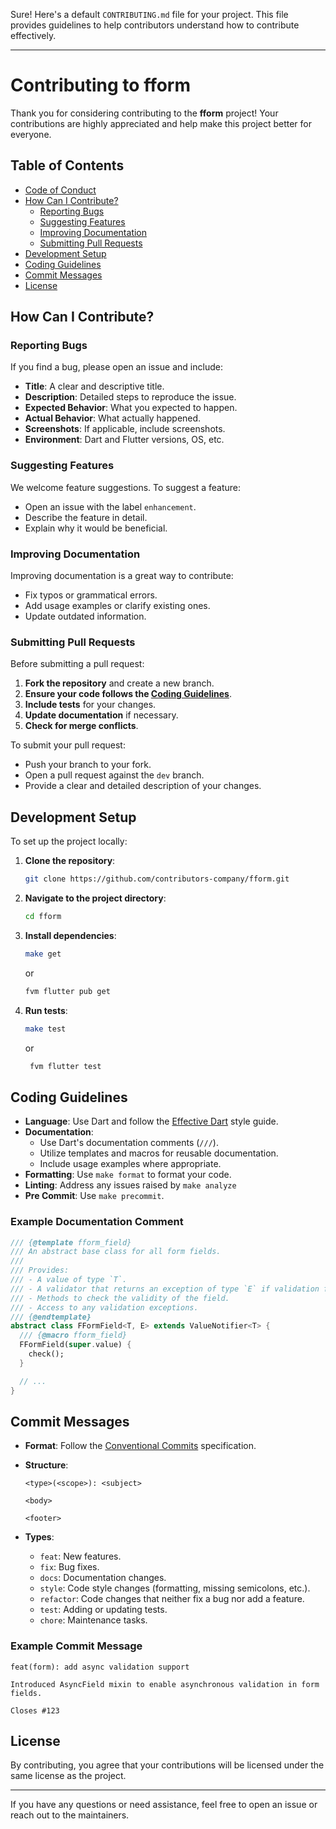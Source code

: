 Sure! Here's a default `CONTRIBUTING.md` file for your project. This file provides guidelines to help contributors understand how to contribute effectively.

---

# Contributing to fform

Thank you for considering contributing to the **fform** project! Your contributions are highly appreciated and help make this project better for everyone.

## Table of Contents

- [Code of Conduct](#code-of-conduct)
- [How Can I Contribute?](#how-can-i-contribute)
    - [Reporting Bugs](#reporting-bugs)
    - [Suggesting Features](#suggesting-features)
    - [Improving Documentation](#improving-documentation)
    - [Submitting Pull Requests](#submitting-pull-requests)
- [Development Setup](#development-setup)
- [Coding Guidelines](#coding-guidelines)
- [Commit Messages](#commit-messages)
- [License](#license)

## How Can I Contribute?

### Reporting Bugs

If you find a bug, please open an issue and include:

- **Title**: A clear and descriptive title.
- **Description**: Detailed steps to reproduce the issue.
- **Expected Behavior**: What you expected to happen.
- **Actual Behavior**: What actually happened.
- **Screenshots**: If applicable, include screenshots.
- **Environment**: Dart and Flutter versions, OS, etc.

### Suggesting Features

We welcome feature suggestions. To suggest a feature:

- Open an issue with the label `enhancement`.
- Describe the feature in detail.
- Explain why it would be beneficial.

### Improving Documentation

Improving documentation is a great way to contribute:

- Fix typos or grammatical errors.
- Add usage examples or clarify existing ones.
- Update outdated information.

### Submitting Pull Requests

Before submitting a pull request:

1. **Fork the repository** and create a new branch.
2. **Ensure your code follows the [Coding Guidelines](#coding-guidelines)**.
3. **Include tests** for your changes.
4. **Update documentation** if necessary.
5. **Check for merge conflicts**.

To submit your pull request:

- Push your branch to your fork.
- Open a pull request against the `dev` branch.
- Provide a clear and detailed description of your changes.

## Development Setup

To set up the project locally:

1. **Clone the repository**:

   ```bash
   git clone https://github.com/contributors-company/fform.git
   ```

2. **Navigate to the project directory**:

   ```bash
   cd fform
   ```

3. **Install dependencies**:

   ```bash
   make get
   ```
   
   or
   ```bash
   fvm flutter pub get
   ```

4. **Run tests**:

   ```bash
   make test
   ```
   or
   ```bash
    fvm flutter test
   ```

## Coding Guidelines

- **Language**: Use Dart and follow the [Effective Dart](https://dart.dev/guides/language/effective-dart) style guide.
- **Documentation**:
    - Use Dart's documentation comments (`///`).
    - Utilize templates and macros for reusable documentation.
    - Include usage examples where appropriate.
- **Formatting**: Use `make format` to format your code.
- **Linting**: Address any issues raised by `make analyze`
- **Pre Commit**: Use `make precommit`.

### Example Documentation Comment

```dart
/// {@template fform_field}
/// An abstract base class for all form fields.
///
/// Provides:
/// - A value of type `T`.
/// - A validator that returns an exception of type `E` if validation fails.
/// - Methods to check the validity of the field.
/// - Access to any validation exceptions.
/// {@endtemplate}
abstract class FFormField<T, E> extends ValueNotifier<T> {
  /// {@macro fform_field}
  FFormField(super.value) {
    check();
  }

  // ...
}
```

## Commit Messages

- **Format**: Follow the [Conventional Commits](https://www.conventionalcommits.org/) specification.
- **Structure**:

  ```
  <type>(<scope>): <subject>

  <body>

  <footer>
  ```

- **Types**:

    - `feat`: New features.
    - `fix`: Bug fixes.
    - `docs`: Documentation changes.
    - `style`: Code style changes (formatting, missing semicolons, etc.).
    - `refactor`: Code changes that neither fix a bug nor add a feature.
    - `test`: Adding or updating tests.
    - `chore`: Maintenance tasks.

### Example Commit Message

```
feat(form): add async validation support

Introduced AsyncField mixin to enable asynchronous validation in form fields.

Closes #123
```

## License

By contributing, you agree that your contributions will be licensed under the same license as the project.

---

If you have any questions or need assistance, feel free to open an issue or reach out to the maintainers.
